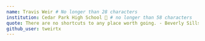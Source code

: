 ```yaml
---
name: Travis Weir # No longer than 28 characters
institution: Cedar Park High School 🚩 # no longer than 58 characters
quote: There are no shortcuts to any place worth going. - Beverly Sills # no longer than 100 characters, avoid using quotes(") to guarantee the format remains the same.
github_user: tweirtx
---
```

